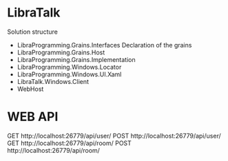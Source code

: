 # LibraTalk
Solution structure
- LibraProgramming.Grains.Interfaces
  Declaration of the grains
- LibraProgramming.Grains.Host
- LibraProgramming.Grains.Implementation
- LibraProgramming.Windows.Locator
- LibraProgramming.Windows.UI.Xaml
- LibraTalk.Windows.Client
- WebHost

# WEB API
GET http://localhost:26779/api/user/<user-id>
POST http://localhost:26779/api/user/<user-id>
GET http://localhost:26779/api/room/<room-id>
POST http://localhost:26779/api/room/<room-id>
